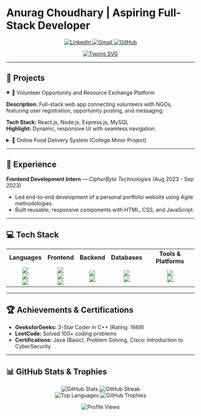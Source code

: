# Anurag Choudhary | Aspiring Full-Stack Developer

<p align="center">
<a href="https://www.linkedin.com/in/anurag-choudhary-4291a228a/" target="_blank">
<img src="https://img.shields.io/badge/LinkedIn-0077B5?style=for-the-badge&logo=linkedin&logoColor=white" alt="LinkedIn"/>
</a>
<a href="mailto:anuragchoudhary603@gmail.com">
<img src="https://img.shields.io/badge/Gmail-D14836?style=for-the-badge&logo=gmail&logoColor=white" alt="Gmail"/>
</a>
<a href="https://github.com/anuragchoudhary2313" target="_blank">
<img src="https://img.shields.io/badge/GitHub-100000?style=for-the-badge&logo=github&logoColor=white" alt="GitHub"/>
</a>
</p>

<p align="center">
<a href="https://git.io/typing-svg">
<img src="https://readme-typing-svg.demolab.com?font=Fira+Code&size=20&pause=1000&color=33F77E&center=true&vCenter=true&width=435&lines=Hi%2C+I'm+Anurag+Choudhary;Aspiring+Full-Stack+Developer;Passionate+about+Web+Development;Skilled+in+the+MERN+Stack;Let's+Build+Something+Amazing!" alt="Typing SVG" />
</a>
</p>

---

## 🚀 Projects

<details open>
<summary>🤝 Volunteer Opportunity and Resource Exchange Platform</summary>

**Description:** Full-stack web app connecting volunteers with NGOs, featuring user registration, opportunity posting, and messaging.

**Tech Stack:** React.js, Node.js, Express.js, MySQL  
**Highlight:** Dynamic, responsive UI with seamless navigation.
</details>

<details>
<summary>🍔 Online Food Delivery System (College Minor Project)</summary>

**Description:** MERN stack app for browsing restaurants, placing orders, and tracking deliveries.  

**Tech Stack:** MongoDB, Express.js, React.js, Node.js  
**Highlight:** Backend infrastructure to manage restaurants, menu items, and orders.
</details>

---

## 💼 Experience

**Frontend Development Intern** — *CipherByte Technologies* (Aug 2023 - Sep 2023)  
- Led end-to-end development of a personal portfolio website using Agile methodologies.  
- Built reusable, responsive components with HTML, CSS, and JavaScript.

---

## 💻 Tech Stack

<table align="center">
<tr>
<td align="center"><b>Languages</b></td>
<td align="center"><b>Frontend</b></td>
<td align="center"><b>Backend</b></td>
<td align="center"><b>Databases</b></td>
<td align="center"><b>Tools & Platforms</b></td>
</tr>
<tr>
<td align="center">
<img src="https://img.shields.io/badge/C++-00599C?style=for-the-badge&logo=c%2B%2B&logoColor=white" /><br>
<img src="https://img.shields.io/badge/Java-ED8B00?style=for-the-badge&logo=openjdk&logoColor=white" /><br>
<img src="https://img.shields.io/badge/JavaScript-323330?style=for-the-badge&logo=javascript&logoColor=F7DF1E" />
</td>
<td align="center">
<img src="https://img.shields.io/badge/HTML5-E34F26?style=for-the-badge&logo=html5&logoColor=white" /><br>
<img src="https://img.shields.io/badge/CSS3-1572B6?style=for-the-badge&logo=css3&logoColor=white" /><br>
<img src="https://img.shields.io/badge/React-20232A?style=for-the-badge&logo=react&logoColor=61DAFB" />
</td>
<td align="center">
<img src="https://img.shields.io/badge/Node.js-6DA55F?style=for-the-badge&logo=node.js&logoColor=white" /><br>
<img src="https://img.shields.io/badge/Express.js-404d59?style=for-the-badge" />
</td>
<td align="center">
<img src="https://img.shields.io/badge/MySQL-4479A1?style=for-the-badge&logo=mysql&logoColor=white" /><br>
<img src="https://img.shields.io/badge/MongoDB-4ea94b?style=for-the-badge&logo=mongodb&logoColor=white" />
</td>
<td align="center">
<img src="https://img.shields.io/badge/GitHub-121011?style=for-the-badge&logo=github&logoColor=white" /><br>
<img src="https://img.shields.io/badge/VS%20Code-0078d7?style=for-the-badge&logo=visual-studio-code&logoColor=white" />
</td>
</tr>
</table>

---

## 🏆 Achievements & Certifications

- **GeeksforGeeks:** 3-Star Coder in C++ (Rating: 1669)  
- **LeetCode:** Solved 100+ coding problems  
- **Certifications:** Java (Basic), Problem Solving, Cisco: Introduction to CyberSecurity  

---

## 📊 GitHub Stats & Trophies

<p align="center">
<img src="https://github-readme-stats.vercel.app/api?username=anuragchoudhary2313&theme=dark&hide_border=false&include_all_commits=true" alt="GitHub Stats" />
<img src="https://nirzak-streak-stats.vercel.app/?user=anuragchoudhary2313&theme=dark&hide_border=false" alt="GitHub Streak" />
<br>
<img src="https://github-readme-stats.vercel.app/api/top-langs/?username=anuragchoudhary2313&theme=dark&hide_border=false&layout=compact" alt="Top Languages" />
<img src="https://github-profile-trophy.vercel.app/?username=anuragchoudhary2313&theme=radical&no-frame=false&no-bg=true&margin-w=4" alt="GitHub Trophies" />
</p>

<p align="center">
<img src="https://visitcount.itsvg.in/api?id=anuragchoudhary2313&icon=0&color=0" alt="Profile Views"/>
</p>
